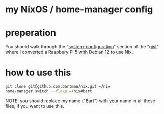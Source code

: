 # my NixOS / home-manager config


# preperation

You should walk through the "[system-configuration](https://gist.github.com/bartman/7ffc5fe7b38e9e736ce6ef58e2571f31#system-configuration)" section of the "[gist](https://gist.github.com/bartman/7ffc5fe7b38e9e736ce6ef58e2571f31)" where I converted a Raspbery Pi 5 with Debian 12 to use Nix.


# how to use this

```sh
git clone git@github.com:bartman/nix.git ~/nix
home-manager switch --flake ~/nix#bart
```
NOTE: you should replace my name ("Bart") with your name in all these files, if you want to use this.
